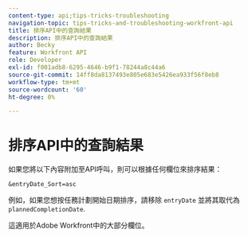 ```yaml
---
content-type: api;tips-tricks-troubleshooting
navigation-topic: tips-tricks-and-troubleshooting-workfront-api
title: 排序API中的查詢結果
description: 排序API中的查詢結果
author: Becky
feature: Workfront API
role: Developer
exl-id: f001adb8-6295-4646-b9f1-78244a8c44a6
source-git-commit: 14ff8da8137493e805e683e5426ea933f56f8eb8
workflow-type: tm+mt
source-wordcount: '60'
ht-degree: 0%

---
```



# 排序API中的查詢結果

如果您將以下內容附加至API呼叫，則可以根據任何欄位來排序結果：

```
&entryDate_Sort=asc
```

例如，如果您想按任務計劃開始日期排序，請移除 `entryDate` 並將其取代為 `plannedCompletionDate`.

這適用於Adobe Workfront中的大部分欄位。
